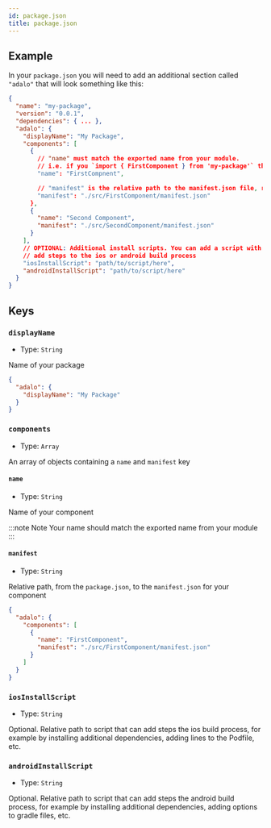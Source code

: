 ```yaml
---
id: package.json
title: package.json
---
```


## Example

In your `package.json` you will need to add an additional section called `"adalo"` that will look something like this:

```json
{
  "name": "my-package",
  "version": "0.0.1",
  "dependencies": { ... },
  "adalo": {
    "displayName": "My Package",
    "components": [
      {
        // "name" must match the exported name from your module.
        // i.e. if you `import { FirstComponent } from 'my-package'` then you would put:
        "name": "FirstCompnent",

        // "manifest" is the relative path to the manifest.json file, relative to package.json
        "manifest": "./src/FirstComponent/manifest.json"
      },
      {
        "name": "Second Component",
        "manifest": "./src/SecondComponent/manifest.json"
      }
    ],
    // OPTIONAL: Additional install scripts. You can add a script with any path to
    // add steps to the ios or android build process
    "iosInstallScript": "path/to/script/here",
    "androidInstallScript": "path/to/script/here"
  }
}
```

## Keys

### `displayName`

- Type: `String`

Name of your package

```json
{
  "adalo": {
    "displayName": "My Package"
  }
}
```

### `components`

- Type: `Array`

An array of objects containing a `name` and `manifest` key

#### `name`

- Type: `String`

Name of your component

:::note Note
Your name should match the exported name from your module
:::

#### `manifest`

- Type: `String`

Relative path, from the `package.json`, to the `manifest.json` for your component

```json
{
  "adalo": {
    "components": [
      {
        "name": "FirstComponent",
        "manifest": "./src/FirstComponent/manifest.json"
      }
    ]
  }
}
```

### `iosInstallScript`

- Type: `String`

Optional. Relative path to script that can add steps the ios build process,
for example by installing additional dependencies, adding lines to the Podfile, etc.

### `androidInstallScript`

- Type: `String`

Optional. Relative path to script that can add steps the android build process,
for example by installing additional dependencies, adding options to gradle files, etc.
